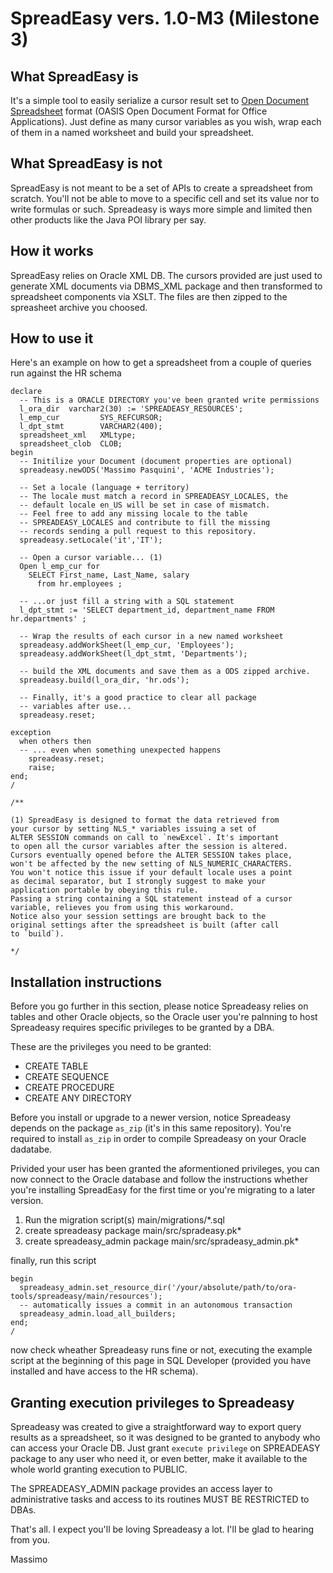 # SpreadEasy vers. 1.0-M3 (Milestone 3)


## What SpreadEasy is
It's a simple tool to easily serialize a cursor result set to [Open Document Spreadsheet](https://it.wikipedia.org/wiki/OpenDocument) format (OASIS Open Document Format for Office Applications).
Just define as many cursor variables as you wish, wrap each of them in a named worksheet and build your spreadsheet.


## What SpreadEasy is not
SpreadEasy is not meant to be a set of APIs to create a spreadsheet from scratch. You'll not be able to
move to a specific cell and set its value nor to write formulas or such. Spreadeasy is ways more simple and limited then other products like the Java POI library per say.


## How it works
SpreadEasy relies on Oracle XML DB. The cursors provided are just used to generate XML documents via DBMS_XML package and then transformed to spreadsheet components via XSLT. The files are then zipped to the spreasheet archive you choosed.


## How to use it
Here's an example on how to get a spreadsheet from a couple of queries run against the HR schema

```
declare
  -- This is a ORACLE DIRECTORY you've been granted write permissions
  l_ora_dir  varchar2(30) := 'SPREADEASY_RESOURCES';
  l_emp_cur         SYS_REFCURSOR;
  l_dpt_stmt        VARCHAR2(400);
  spreadsheet_xml   XMLtype;
  spreadsheet_clob  CLOB;
begin
  -- Initilize your Document (document properties are optional)
  spreadeasy.newODS('Massimo Pasquini', 'ACME Industries'); 

  -- Set a locale (language + territory)
  -- The locale must match a record in SPREADEASY_LOCALES, the
  -- default locale en_US will be set in case of mismatch.
  -- Feel free to add any missing locale to the table
  -- SPREADEASY_LOCALES and contribute to fill the missing 
  -- records sending a pull request to this repository.
  spreadeasy.setLocale('it','IT');

  -- Open a cursor variable... (1)
  Open l_emp_cur for 
    SELECT First_name, Last_Name, salary 
      from hr.employees ;

  -- ...or just fill a string with a SQL statement
  l_dpt_stmt := 'SELECT department_id, department_name FROM hr.departments' ;

  -- Wrap the results of each cursor in a new named worksheet
  spreadeasy.addWorkSheet(l_emp_cur, 'Employees'); 
  spreadeasy.addWorkSheet(l_dpt_stmt, 'Departments');

  -- build the XML documents and save them as a ODS zipped archive.
  spreadeasy.build(l_ora_dir, 'hr.ods'); 
  
  -- Finally, it's a good practice to clear all package
  -- variables after use...
  spreadeasy.reset;

exception
  when others then
  -- ... even when something unexpected happens
    spreadeasy.reset;
    raise;
end;
/

/**

(1) SpreadEasy is designed to format the data retrieved from
your cursor by setting NLS_* variables issuing a set of
ALTER SESSION commands on call to `newExcel`. It's important
to open all the cursor variables after the session is altered.
Cursors eventually opened before the ALTER SESSION takes place,
won't be affected by the new setting of NLS_NUMERIC_CHARACTERS.
You won't notice this issue if your default locale uses a point
as decimal separator, but I strongly suggest to make your 
application portable by obeying this rule.
Passing a string containing a SQL statement instead of a cursor
variable, relieves you from using this workaround.
Notice also your session settings are brought back to the 
original settings after the spreadsheet is built (after call
to `build`).

*/
```


## Installation instructions
Before you go further in this section, please notice Spreadeasy relies on tables and other Oracle objects, so the Oracle user you're palnning to host Spreadeasy requires specific privileges to be granted by a DBA.

These are the privileges you need to be granted:
- CREATE TABLE
- CREATE SEQUENCE
- CREATE PROCEDURE
- CREATE ANY DIRECTORY

Before you install or upgrade to a newer version, notice Spreadeasy depends on the package `as_zip` (it's in this same repository). You're required to install `as_zip` in order to compile Spreadeasy on your Oracle dadatabe.

Privided your user has been granted the aformentioned privileges, you can now connect to the Oracle database and follow the instructions whether you're installing SpreadEasy for the first time or you're migrating to a later version.

1. Run the migration script(s)        main/migrations/*.sql
2. create spreadeasy package          main/src/spradeasy.pk*
3. create spreadeasy_admin package    main/src/spradeasy_admin.pk*

finally, run this script

```
begin
  spreadeasy_admin.set_resource_dir('/your/absolute/path/to/ora-tools/spreadeasy/main/resources');
  -- automatically issues a commit in an autonomous transaction
  spreadeasy_admin.load_all_builders; 
end;
/
```

now check wheather Spreadeasy runs fine or not, executing the example script at the beginning of this page in SQL Developer (provided you have installed and have access to the HR schema).


## Granting execution privileges to Spreadeasy
Spreadeasy was created to give a straightforward way to export query results as a spreadsheet, so it was designed to be granted to anybody who can access your Oracle DB. Just grant `execute privilege` on SPREADEASY package to any user who need it, or even better, make it available to the whole world granting execution to PUBLIC. 

The SPREADEASY_ADMIN package provides an access layer to administrative tasks and access to its routines MUST BE RESTRICTED to DBAs.


That's all. I expect you'll be loving Spreadeasy a lot. I'll be glad to hearing from you.



Massimo


